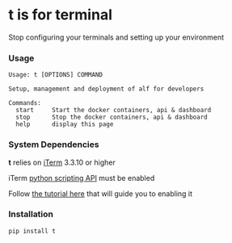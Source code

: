 # **t** is for terminal

Stop configuring your terminals and setting up your environment

### Usage

```
Usage: t [OPTIONS] COMMAND

Setup, management and deployment of alf for developers

Commands:
  start		Start the docker containers, api & dashboard
  stop		Stop the docker containers, api & dashboard
  help		display this page
```

### System Dependencies

**t** relies on [iTerm](https://www.iterm2.com/) 3.3.10 or higher

iTerm [python scripting API](https://www.iterm2.com/python-api/) must be enabled

Follow [the tutorial here](https://www.iterm2.com/python-api/tutorial/index.html#tutorial-index) that will guide you to enabling it

### Installation

```
pip install t
```



